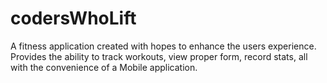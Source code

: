 # codersWhoLift
A fitness application created with hopes to enhance the users experience.  Provides the ability to track workouts, view proper form, record stats, all with the convenience of a Mobile application.
